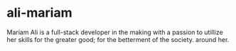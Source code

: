 # ali-mariam
Mariam Ali is a full-stack developer in the making with a passion to utillize her skills for the greater good; for the betterment of the society. around her.
